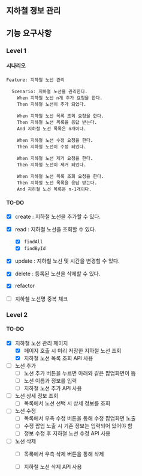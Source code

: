 ## 지하철 정보 관리

## 기능 요구사항

### Level 1

#### 시나리오
```gherkin
Feature: 지하철 노선 관리

  Scenario: 지하철 노선을 관리한다.
    When 지하철 노선 n개 추가 요청을 한다.
    Then 지하철 노선이 추가 되었다.
    
    When 지하철 노선 목록 조회 요청을 한다.
    Then 지하철 노선 목록을 응답 받는다.
    And 지하철 노선 목록은 n개이다.
    
    When 지하철 노선 수정 요청을 한다.
    Then 지하철 노선이 수정 되었다.

    When 지하철 노선 제거 요청을 한다.
    Then 지하철 노선이 제거 되었다.
    
    When 지하철 노선 목록 조회 요청을 한다.
    Then 지하철 노선 목록을 응답 받는다.
    And 지하철 노선 목록은 n-1개이다.
```
#### TO-DO
-[x] create : 지하철 노선을 추가할 수 있다.
-[x] read : 지하철 노선을 조회할 수 있다.
    -[x] `findAll`
    -[x] `findById`
-[x] update : 지하철 노선 및 시간을 변경할 수 있다.
-[x] delete : 등록된 노선을 삭제할 수 있다.

-[x] refactor
-[ ] 지하철 노선명 중복 체크
### Level 2

#### TO-DO

-[x] 지하철 노선 관리 페이지
    -[x] 페이지 호출 시 미리 저장한 지하철 노선 조회
    -[x] 지하철 노선 목록 조회 API 사용
-[ ] 노선 추가
    -[ ] 노선 추가 버튼을 누르면 아래와 같은 팝업화면이 뜸
    -[ ] 노선 이름과 정보를 입력
    -[ ] 지하철 노선 추가 API 사용
-[ ] 노선 상세 정보 조회
    -[ ] 목록에서 노선 선택 시 상세 정보를 조회
-[ ] 노선 수정
    -[ ] 목록에서 우측 수정 버튼을 통해 수정 팝업화면 노출
    -[ ] 수정 팝업 노출 시 기존 정보는 입력되어 있어야 함
    -[ ] 정보 수정 후 지하철 노선 수정 API 사용
-[ ] 노선 삭제
    -[ ] 목록에서 우측 삭제 버튼을 통해 삭제
    -[ ] 지하철 노선 삭제 API 사용

    
